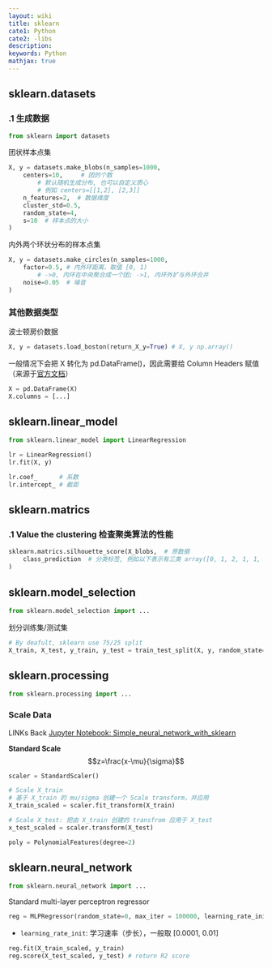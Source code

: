 ```yaml
---
layout: wiki
title: sklearn
cate1: Python
cate2: -libs
description: 
keywords: Python
mathjax: true
---
```


## sklearn.datasets
### .1 生成数据

```py
from sklearn import datasets
```
团状样本点集

```py
X, y = datasets.make_blobs(n_samples=1000, 
    centers=10,     # 团的个数
        # 默认随机生成分布, 也可以自定义质心
        # 例如 centers=[[1,2], [2,3]] 
    n_features=2,  # 数据维度
    cluster_std=0.5, 
    random_state=4,
    s=10  # 样本点的大小
)
```
内外两个环状分布的样本点集

```py
X, y = datasets.make_circles(n_samples=1000, 
    factor=0.5, # 内外环距离，取值 [0, 1)
        # ->0, 内环在中央聚合成一个团; ->1, 内环外扩与外环合并
    noise=0.05  # 噪音
)
```

### 其他数据类型
波士顿房价数据

```py
X, y = datasets.load_boston(return_X_y=True) # X, y np.array()
```
一般情况下会把 X 转化为 pd.DataFrame()，因此需要给 Column Headers 赋值（来源于[官方文档](https://scikit-learn.org/stable/datasets/toy_dataset.html#boston-dataset)）

```py
X = pd.DataFrame(X)
X.columns = [...]
```


## sklearn.linear_model

```py
from sklearn.linear_model import LinearRegression

lr = LinearRegression()
lr.fit(X, y)
```

```py
lr.coef_      # 系数
lr.intercept_ # 截距
```


## sklearn.matrics
### .1 Value the clustering 检查聚类算法的性能

```py
sklearn.matrics.silhouette_score(X_blobs,  # 原数据
    class_prediction  # 分类标签, 例如以下表示有三类 array([0, 1, 2, 1, 1, 2])
)
```


## sklearn.model_selection

```py
from sklearn.model_selection import ...
```
划分训练集/测试集

```py
# By deafult, sklearn use 75/25 split
X_train, X_test, y_train, y_test = train_test_split(X, y, random_state=0)
```


## sklearn.processing

```py
from sklearn.processing import ...
```
### Scale Data
LINKs Back
[Jupyter Notebook: Simple_neural_network_with_sklearn](../jupyterNotebooks/Simple_neural_networks_with_sklearn.ipynb)


**Standard Scale**
$$z=\frac{x-\mu}{\sigma}$$

```py
scaler = StandardScaler()

# Scale X_train
# 基于 X_train 的 mu/sigma 创建一个 Scale transform，并应用
X_train_scaled = scaler.fit_transform(X_train)

# Scale X_test: 把由 X_train 创建的 transfrom 应用于 X_test
x_test_scaled = scaler.transform(X_test)
```

```py
poly = PolynomialFeatures(degree=2)
```


## sklearn.neural_network

```py
from sklearn.neural_network import ...
```
Standard multi-layer perceptron regressor

```py
reg = MLPRegressor(random_state=0, max_iter = 100000, learning_rate_init=0.0001)
```
- `learning_rate_init`: 学习速率（步长），一般取 [0.0001, 0.01]

```py
reg.fit(X_train_scaled, y_train)
reg.score(X_test_scaled, y_test) # return R2 score

```



